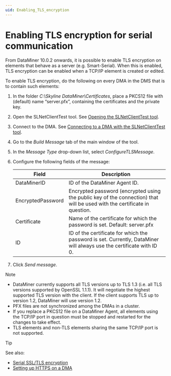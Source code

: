 ```yaml
---
uid: Enabling_TLS_encryption
---
```


# Enabling TLS encryption for serial communication

From DataMiner 10.0.2 onwards, it is possible to enable TLS encryption on elements that behave as a server (e.g. Smart-Serial). When this is enabled, TLS encryption can be enabled when a TCP/IP element is created or edited.

To enable TLS encryption, do the following on every DMA in the DMS that is to contain such elements:

1. In the folder *C:\\Skyline DataMiner\\Certificates*, place a PKCS12 file with (default) name “server.pfx”, containing the certificates and the private key.

1. Open the SLNetClientTest tool. See [Opening the SLNetClientTest tool](xref:Opening_the_SLNetClientTest_tool).

1. Connect to the DMA. See [Connecting to a DMA with the SLNetClientTest tool](xref:Connecting_to_a_DMA_with_the_SLNetClientTest_tool).

1. Go to the *Build Message* tab of the main window of the tool.

1. In the *Message Type* drop-down list, select *ConfigureTLSMessage*.

1. Configure the following fields of the message:

   | Field           | Description                                                                                                                 |
   |-------------------|---------------------------------------------------------------------------------------------------------------------------|
   | DataMinerID       | ID of the DataMiner Agent ID.                                                                                             |
   | EncryptedPassword | Encrypted password (encrypted using the public key of the connection) that will be used with the certificate in question. |
   | Certificate       | Name of the certificate for which the password is set. Default: server.pfx                                                |
   | ID                | ID of the certificate for which the password is set. Currently, DataMiner will always use the certificate with ID 0.      |

1. Click *Send message*.

> [!NOTE]
>
> - DataMiner currently supports all TLS versions up to TLS 1.3 (i.e. all TLS versions supported by OpenSSL 1.1.1). It will negotiate the highest supported TLS version with the client. If the client supports TLS up to version 1.2, DataMiner will use version 1.2.
> - PFX files are not synchronized among the DMAs in a cluster.
> - If you replace a PKCS12 file on a DataMiner Agent, all elements using the TCP/IP port in question must be stopped and restarted for the changes to take effect.
> - TLS elements and non-TLS elements sharing the same TCP/IP port is not supported.

> [!TIP]
> See also:
>
> - [Serial SSL/TLS encryption](xref:ConnectionsSerialSslTls)
> - [Setting up HTTPS on a DMA](xref:Setting_up_HTTPS_on_a_DMA)
